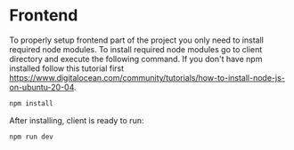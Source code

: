 # Frontend

To properly setup frontend part of the project you only need to install required node modules. To install required node modules go to client directory and execute the following command. If you don't have npm installed follow this tutorial first https://www.digitalocean.com/community/tutorials/how-to-install-node-js-on-ubuntu-20-04.

```bash
npm install
```

After installing, client is ready to run:
```bash
npm run dev
```